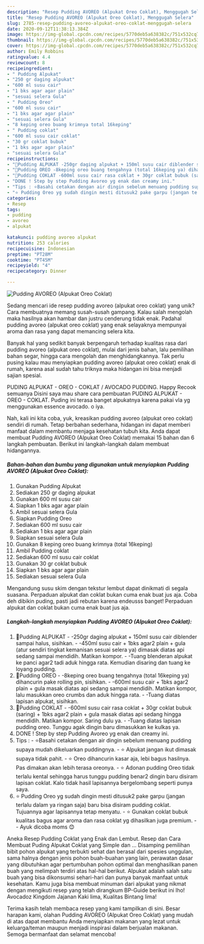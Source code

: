 ```yaml
---
description: "Resep Pudding AVOREO (Alpukat Oreo Coklat), Menggugah Selera"
title: "Resep Pudding AVOREO (Alpukat Oreo Coklat), Menggugah Selera"
slug: 2785-resep-pudding-avoreo-alpukat-oreo-coklat-menggugah-selera
date: 2020-09-12T11:38:13.384Z
image: https://img-global.cpcdn.com/recipes/5770deb5a638382c/751x532cq70/pudding-avoreo-alpukat-oreo-coklat-foto-resep-utama.jpg
thumbnail: https://img-global.cpcdn.com/recipes/5770deb5a638382c/751x532cq70/pudding-avoreo-alpukat-oreo-coklat-foto-resep-utama.jpg
cover: https://img-global.cpcdn.com/recipes/5770deb5a638382c/751x532cq70/pudding-avoreo-alpukat-oreo-coklat-foto-resep-utama.jpg
author: Emily Robbins
ratingvalue: 4.4
reviewcount: 8
recipeingredient:
- " Pudding Alpukat"
- "250 gr daging alpukat"
- "600 ml susu cair"
- "1 bks agar agar plain"
- "sesuai selera Gula"
- " Pudding Oreo"
- "600 ml susu cair"
- "1 bks agar agar plain"
- "sesuai selera Gula"
- "8 keping oreo buang krimnya total 16keping"
- " Pudding coklat"
- "600 ml susu cair coklat"
- "30 gr coklat bubuk"
- "1 bks agar agar plain"
- "sesuai selera Gula"
recipeinstructions:
- "🥑Pudding ALPUKAT -250gr daging alpukat + 150ml susu cair diblender sampai halus, sisihkan. -450ml susu cair + 1bks agar2 plain + gula (atur sendiri tingkat kemanisan sesuai selera ya) dimasak diatas api sedang sampai mendidih. Matikan kompor. -Tuang blenderan alpukat ke panci agar2 tadi aduk hingga rata. Kemudian disaring dan tuang ke loyang pudding."
- "🍪Pudding OREO -8keping oreo buang tengahnya (total 16keping ya) dihancurin pake rolling pin, sisihkan. -600ml susu cair + 1bks agar2 plain + gula masak diatas api sedang sampai mendidih. Matikan kompor, lalu masukkan oreo crumbs dan aduk hingga rata. -Tuang diatas lapisan alpukat, sisihkan."
- "🍫Pudding COKLAT -600ml susu cair rasa coklat + 30gr coklat bubuk (saring) + 1bks agar2 plain + gula masak diatas api sedang hingga mendidih. Matikan kompor. Saring dulu ya. -Tuang diatas lapisan pudding oreo. Tunggu agak dingin baru dimasukkan ke kulkas ya."
- "DONE ! Step by step Pudding Avoreo yg enak dan creamy ini."
- "Tips : ⭐Basahi cetakan dengan air dingin sebelum menuang pudding supaya mudah dikeluarkan puddingnya. ⭐ Alpukat jangan ikut dimasak supaya tidak pahit. ⭐ Oreo dihancurin kasar aja, lebi bagus hasilnya. Pas dimakan akan lebih terasa oreonya. ⭐ Adonan pudding Oreo tidak terlalu kental sehingga harus tunggu pudding benar2 dingin baru disiram lapisan coklat. Kalo tidak hasil lapisannya bergelombang seperti punya saya."
- "⭐ Pudding Oreo yg sudah dingin mesti ditusuk2 pake garpu (jangan terlalu dalam ya ringan saja) baru bisa disiram pudding coklat. Tujuannya agar lapisannya tetap menyatu. ⭐ Gunakan coklat bubuk kualitas bagus agar aroma dan rasa coklat yg dihasilkan juga premium.  Ayuk dicoba moms 😊"
categories:
- Resep
tags:
- pudding
- avoreo
- alpukat

katakunci: pudding avoreo alpukat 
nutrition: 253 calories
recipecuisine: Indonesian
preptime: "PT28M"
cooktime: "PT45M"
recipeyield: "4"
recipecategory: Dinner

---
```



![Pudding AVOREO (Alpukat Oreo Coklat)](https://img-global.cpcdn.com/recipes/5770deb5a638382c/751x532cq70/pudding-avoreo-alpukat-oreo-coklat-foto-resep-utama.jpg)

Sedang mencari ide resep pudding avoreo (alpukat oreo coklat) yang unik? Cara membuatnya memang susah-susah gampang. Kalau salah mengolah maka hasilnya akan hambar dan justru cenderung tidak enak. Padahal pudding avoreo (alpukat oreo coklat) yang enak selayaknya mempunyai aroma dan rasa yang dapat memancing selera kita.

Banyak hal yang sedikit banyak berpengaruh terhadap kualitas rasa dari pudding avoreo (alpukat oreo coklat), mulai dari jenis bahan, lalu pemilihan bahan segar, hingga cara mengolah dan menghidangkannya. Tak perlu pusing kalau mau menyiapkan pudding avoreo (alpukat oreo coklat) enak di rumah, karena asal sudah tahu triknya maka hidangan ini bisa menjadi sajian spesial.

PUDING ALPUKAT - OREO - COKLAT / AVOCADO PUDDING. Happy Recook semuanya Disini saya mau share cara pembuatan PUDING ALPUKAT - OREO - COKLAT. Puding ini terasa banget alpukatnya karena pakai vla yg menggunakan essence avocado. o iya.


Nah, kali ini kita coba, yuk, kreasikan pudding avoreo (alpukat oreo coklat) sendiri di rumah. Tetap berbahan sederhana, hidangan ini dapat memberi manfaat dalam membantu menjaga kesehatan tubuh kita. Anda dapat membuat Pudding AVOREO (Alpukat Oreo Coklat) memakai 15 bahan dan 6 langkah pembuatan. Berikut ini langkah-langkah dalam membuat hidangannya.

<!--inarticleads1-->

##### Bahan-bahan dan bumbu yang digunakan untuk menyiapkan Pudding AVOREO (Alpukat Oreo Coklat):

1. Gunakan  Pudding Alpukat
1. Sediakan 250 gr daging alpukat
1. Gunakan 600 ml susu cair
1. Siapkan 1 bks agar agar plain
1. Ambil sesuai selera Gula
1. Siapkan  Pudding Oreo
1. Sediakan 600 ml susu cair
1. Sediakan 1 bks agar agar plain
1. Siapkan sesuai selera Gula
1. Gunakan 8 keping oreo buang krimnya (total 16keping)
1. Ambil  Pudding coklat
1. Sediakan 600 ml susu cair coklat
1. Gunakan 30 gr coklat bubuk
1. Siapkan 1 bks agar agar plain
1. Sediakan sesuai selera Gula


Mengandung susu skim dengan tekstur lembut dapat dinikmati di segala suasana. Perpaduan alpukat dan coklat bukan cuma enak buat jus aja. Coba deh dibikin puding, pasti jadi rebutan karena endeusss banget! Perpaduan alpukat dan coklat bukan cuma enak buat jus aja. 

<!--inarticleads2-->

##### Langkah-langkah menyiapkan Pudding AVOREO (Alpukat Oreo Coklat):

1. 🥑Pudding ALPUKAT - -250gr daging alpukat + 150ml susu cair diblender sampai halus, sisihkan. - -450ml susu cair + 1bks agar2 plain + gula (atur sendiri tingkat kemanisan sesuai selera ya) dimasak diatas api sedang sampai mendidih. Matikan kompor. - -Tuang blenderan alpukat ke panci agar2 tadi aduk hingga rata. Kemudian disaring dan tuang ke loyang pudding.
1. 🍪Pudding OREO - -8keping oreo buang tengahnya (total 16keping ya) dihancurin pake rolling pin, sisihkan. - -600ml susu cair + 1bks agar2 plain + gula masak diatas api sedang sampai mendidih. Matikan kompor, lalu masukkan oreo crumbs dan aduk hingga rata. - -Tuang diatas lapisan alpukat, sisihkan.
1. 🍫Pudding COKLAT - -600ml susu cair rasa coklat + 30gr coklat bubuk (saring) + 1bks agar2 plain + gula masak diatas api sedang hingga mendidih. Matikan kompor. Saring dulu ya. - -Tuang diatas lapisan pudding oreo. Tunggu agak dingin baru dimasukkan ke kulkas ya.
1. DONE ! Step by step Pudding Avoreo yg enak dan creamy ini.
1. Tips : - ⭐Basahi cetakan dengan air dingin sebelum menuang pudding supaya mudah dikeluarkan puddingnya. - ⭐ Alpukat jangan ikut dimasak supaya tidak pahit. - ⭐ Oreo dihancurin kasar aja, lebi bagus hasilnya. Pas dimakan akan lebih terasa oreonya. - ⭐ Adonan pudding Oreo tidak terlalu kental sehingga harus tunggu pudding benar2 dingin baru disiram lapisan coklat. Kalo tidak hasil lapisannya bergelombang seperti punya saya.
1. ⭐ Pudding Oreo yg sudah dingin mesti ditusuk2 pake garpu (jangan terlalu dalam ya ringan saja) baru bisa disiram pudding coklat. Tujuannya agar lapisannya tetap menyatu. - ⭐ Gunakan coklat bubuk kualitas bagus agar aroma dan rasa coklat yg dihasilkan juga premium. -  - Ayuk dicoba moms 😊


Aneka Resep Pudding Coklat yang Enak dan Lembut. Resep dan Cara Membuat Puding Alpukat Coklat yang Simple dan … Disamping pemilihan bibit pohon alpukat yang terbukti sehat dan berasal dari spesies unggulan, sama halnya dengan jenis pohon buah-buahan yang lain, perawatan dasar yang dibutuhkan agar pertumbuhan pohon optimal dan menghasilkan panen buah yang melimpah terdiri atas hal-hal berikut. Alpukat adalah salah satu buah yang bisa dikonsumsi sehari-hari dan punya banyak manfaat untuk kesehatan. Kamu juga bisa membuat minuman dari alpukat yang nikmat dengan mengikuti resep yang telah dirangkum BP-Guide berikut ini lho! Avocadoz Kingdom Jajanan Kaki lima, Kualitas Bintang lima! 

Terima kasih telah membaca resep yang kami tampilkan di sini. Besar harapan kami, olahan Pudding AVOREO (Alpukat Oreo Coklat) yang mudah di atas dapat membantu Anda menyiapkan makanan yang lezat untuk keluarga/teman maupun menjadi inspirasi dalam berjualan makanan. Semoga bermanfaat dan selamat mencoba!
